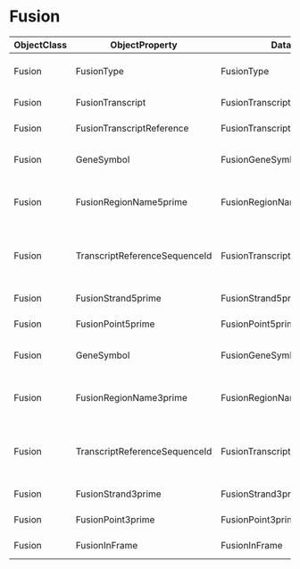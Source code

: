 # Fusion

| ObjectClass | ObjectProperty | DataElementConcept | IdDataElementConcept | ConceptualDomain | DataElementConceptDefFR | DataElementConceptDefEN |
| ----------- | -------------- | ------------------ | -------------------- | ---------------- | ----------------------- | ----------------------- |
| Fusion | FusionType | FusionType | O28 |  |  | Type of the fusion event. For eg: translocation, readthrough |
| Fusion | FusionTranscript | FusionTranscript | O29 |  |  | Have been found from a fusion transcript ? |
| Fusion | FusionTranscriptReference | FusionTranscriptReference | O30 |  |  | Accession number of observed fusion |
| Fusion | GeneSymbol | FusionGeneSymbol5prime | O31 | [LOINC:48018-6](https://github.com/ylaizet/OSIRIS/blob/master/docs/ConceptualDomain/LOINC--48018-6.md#LOINC:48018-6) |  | Gene symbol (HUGO) of the gene involved in the fusion on 5 prime end |
| Fusion | FusionRegionName5prime | FusionRegionName5prime | O32 | [extension-observation-geneticsdnaregionname](https://github.com/ylaizet/OSIRIS/blob/master/docs/ConceptualDomain/extension-observation-geneticsdnaregionname.md#extension-observation-geneticsdnaregionname) |  | Human readable name for the region of interest from the 5 prime fusion partner. For eg : Exon, Intron |
| Fusion | TranscriptReferenceSequenceId | FusionTranscriptReferenceSequenceId5prime | O33 | [FHIR:extension-observation-geneticstranscriptreferencesequenceid](https://github.com/ylaizet/OSIRIS/blob/master/docs/ConceptualDomain/FHIR--extension-observation-geneticstranscriptreferencesequenceid.md#FHIR:extension-observation-geneticstranscriptreferencesequenceid) |  | Reference identifier for cDNA transcript of the 5 prime fusion partner, with version, from NCBI's RefSeq or ENSEMBL. |
| Fusion | FusionStrand5prime | FusionStrand5prime | O34 |  |  | Strand of the 5 prime fusion partner |
| Fusion | FusionPoint5prime | FusionPoint5prime | O35 |  |  | Position of the fusion point on the 5 prime partner |
| Fusion | GeneSymbol | FusionGeneSymbol3prime | O36 | [LOINC:48018-6](https://github.com/ylaizet/OSIRIS/blob/master/docs/ConceptualDomain/LOINC--48018-6.md#LOINC:48018-6) |  | Gene symbol (HUGO) of the gene involved in the fusion on 3 prime end |
| Fusion | FusionRegionName3prime | FusionRegionName3prime | O37 | [extension-observation-geneticsdnaregionname](https://github.com/ylaizet/OSIRIS/blob/master/docs/ConceptualDomain/extension-observation-geneticsdnaregionname.md#extension-observation-geneticsdnaregionname) |  | Human readable name for the region of interest from the 3 prime fusion partner. For eg : Exon, Intron |
| Fusion | TranscriptReferenceSequenceId | FusionTranscriptReferenceSequenceId3prime | O38 | [FHIR:extension-observation-geneticstranscriptreferencesequenceid](https://github.com/ylaizet/OSIRIS/blob/master/docs/ConceptualDomain/FHIR--extension-observation-geneticstranscriptreferencesequenceid.md#FHIR:extension-observation-geneticstranscriptreferencesequenceid) |  | Reference identifier for cDNA transcript of the 3 prime fusion partner, with version, from NCBI's RefSeq or ENSEMBL. |
| Fusion | FusionStrand3prime | FusionStrand3prime | O39 |  |  | Strand of the 3 prime fusion partner |
| Fusion | FusionPoint3prime | FusionPoint3prime | O40 |  |  | Position of the fusion point on the 3 prime partner |
| Fusion | FusionInFrame | FusionInFrame | O41 |  |  | Specify whether the fusion is in frame |
